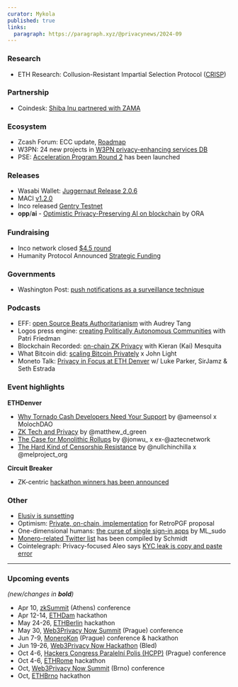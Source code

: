 ```yaml
---
curator: Mykola
published: true
links:
  paragraph: https://paragraph.xyz/@privacynews/2024-09
---
```


### Research
- ETH Research: Collusion-Resistant Impartial Selection Protocol ([CRISP](https://ethresear.ch/t/collusion-resistant-impartial-selection-protocol-crisp/18804))

### Partnership
- Coindesk: [Shiba Inu partnered with ZAMA](https://www.coindesk.com/markets/2024/02/29/shiba-inu-adopts-tech-to-bring-more-privacy-for-shib-token-holders/)

### Ecosystem
- Zcash Forum: ECC update, [Roadmap](https://forum.zcashcommunity.com/t/ecc-update-for-march-1-roadmap-edition/46963)
- W3PN: 24 new projects in [W3PN privacy-enhancing services DB](https://twitter.com/web3privacy/status/176298626319014337)
- PSE: [Acceleration Program Round 2](https://twitter.com/PrivacyScaling/status/1763369233533284685) has been launched

### Releases
- Wasabi Wallet: [Juggernaut Release 2.0.6](https://twitter.com/wasabiwallet/status/1763211972764414092)
- MACI [v1.2.0](https://maci.pse.dev/blog/maci-v1-2-0-release/)
- Inco released [Gentry Testnet](https://www.inco.org/blogs/introducing-the-inco-gentry-testnet/)
- 𝐨𝐩𝐩/𝐚𝐢 - [Optimistic Privacy-Preserving AI on blockchain](https://twitter.com/OraProtocol/status/1763051629127897254) by ORA

### Fundraising
- Inco network closed [$4.5 round](https://twitter.com/inconetwork/status/1760305729901093341)
- Humanity Protocol Announced [Strategic Funding](https://medium.com/@humanityprot/humanity-protocol-announces-strategic-funding-to-build-the-human-layer-for-web3-492f111c1be2)

### Governments
- Washington Post: [push notifications as a surveillance technique](https://www.washingtonpost.com/technology/2024/02/29/push-notification-surveillance-fbi/)

### Podcasts
- EFF: [open Source Beats Authoritarianism](https://www.eff.org/deeplinks/2024/02/podcast-episode-open-source-beats-authoritarianism) with Audrey Tang
- Logos press engine: [creating Politically Autonomous Communities](https://press.logos.co/podcasts/logos-state/patri-friedman-creating-politically-autonomous-communities) with Patri Friedman
- Blockchain Recorded: [on-chain ZK Privacy](https://blockchainrecorded.com/on-chain-zk-privacy-talk-with-kieran-kai-mesquita-contributor-to-railgun/) with Kieran (Kai) Mesquita
- What Bitcoin did: [scaling Bitcoin Privately](https://www.whatbitcoindid.com/podcast/scaling-bitcoin-privately) x John Light
- Moneto Talk: [Privacy in Focus at ETH Denver](https://www.youtube.com/watch?v=GhNljgiQKp8) w/ Luke Parker, SirJamz & Seth Estrada 

### Event highlights
**ETHDenver**
- [Why Tornado Cash Developers Need Your Support](https://www.youtube.com/watch?v=-yhm-hBoPvg) by @ameensol x MolochDAO
- [ZK Tech and Privacy](http://youtube.com/watch?v=jNOD1DnYMlQ) by @matthew_d_green
- [The Case for Monolithic Rollups](http://youtube.com/watch?v=aqhddRq8jDY) by @jonwu_ x ex-@aztecnetwork
- [The Hard Kind of Censorship Resistance](https://youtube.com/watch?v=couO1JCWQs4) by @nullchinchilla x @melproject_org

**Circuit Breaker**
- ZK-centric [hackathon winners has been announced](https://twitter.com/forweb3media/status/1762113089129099325)

### Other
- [Elusiv is sunsetting](https://medium.com/@elusivprivacy/sunsetting-elusiv-transitioning-towards-the-future-of-privacy-and-confidentiality-0b078e9bcfac)
- Optimism: [Private, on-chain, implementation](https://gov.optimism.io/t/building-a-private-on-chain-implementation-for-retropgf/7733) for RetroPGF proposal
- One-dimensional humans: [the curse of single sign-in apps](https://irregularmail.substack.com/p/one-dimensional-humans-the-curse) by ML_sudo
- [Monero-related Twitter list](https://twitter.com/ASchmidt1024/status/1763970025306702014) has been compiled by Schmidt
- Cointelegraph: Privacy-focused Aleo says [KYC leak is copy and paste error](https://cointelegraph.com/news/aleo-says-kyc-leak-copy-paste-error)

---

### Upcoming events
*(new/changes in **bold**)*

* Apr 10, [zkSummit](https://www.zksummit.com/) (Athens) conference
* Apr 12-14, [ETHDam](https://www.ethdam.com/) hackathon
* May 24-26, [ETHBerlin](https://ethberlin.org/) hackathon
* May 30, [Web3Privacy Now Summit](https://web3privacy.info/events/) (Prague) conference
* Jun 7-9, [MoneroKon](https://monerokon.org/) (Prague) conference & hackathon
* Jun 19-26, [Web3Privacy Now Hackathon](https://web3privacy.info/events/) (Bled)
* Oct 4-6, [Hackers Congress Paralelní Polis (HCPP)](https://hcpp.cz/) (Prague) conference
* Oct 4-6, [ETHRome](https://ethrome.org/) hackathon
* Oct, [Web3Privacy Now Summit](https://web3privacy.info/events/) (Brno) conference
* Oct, [ETHBrno](https://ethbrno.cz/) hackathon
